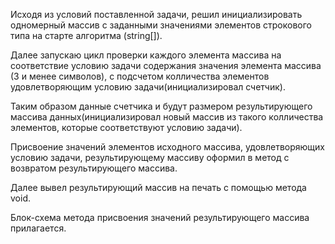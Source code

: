 Исходя из условий поставленной задачи, решил инициализировать одномерный массив с заданными  значениями элементов строкового типа на старте алгоритма (string[]).

Далее запускаю цикл проверки каждого элемента массива на соответствие условию задачи содержания значения элемента массива (3 и менее символов),
с подсчетом колличества элементов удовлетворяющим условию задачи(инициализировал счетчик).

Таким образом данные счетчика и будут размером результирующего массива данных(инициализировал новый массив из такого колличества элементов, которые соответствуют
условию задачи).

Присвоение значений элементов исходного массива, удовлетворяющих условию задачи, результирующему массиву оформил в метод с возвратом результирующего массива.

Далее вывел результирующий массив на печать с помощью метода void.

Блок-схема метода присвоения значений результирующего массива прилагается.
